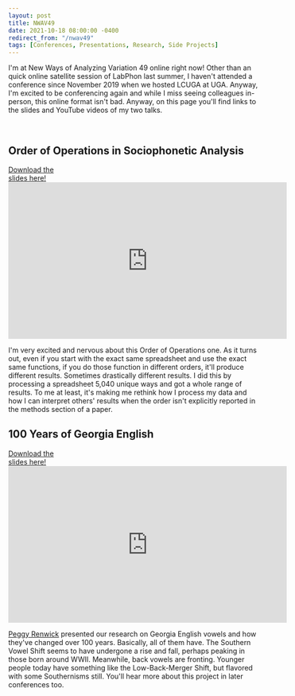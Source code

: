 ```yaml
---
layout: post
title: NWAV49
date: 2021-10-18 08:00:00 -0400
redirect_from: "/nwav49"
tags: [Conferences, Presentations, Research, Side Projects]
---
```


I'm at New Ways of Analyzing Variation 49 online right now! Other than an quick online satellite session of LabPhon last summer, I haven't attended a conference since November 2019 when we hosted LCUGA at UGA. Anyway, I'm excited to be conferencing again and while I miss seeing colleagues in-person, this online format isn't bad. Anyway, on this page you'll find links to the slides and YouTube videos of my two talks.

<br/>

## Order of Operations in Sociophonetic Analysis

<div class="biglink"><a href="/downloads/211019-NWAV49_OoO.pdf" title="NWAV49 poster" class="nodot">Download the<br />slides here!</a></div>

<iframe width="560" height="315" src="https://www.youtube.com/embed/8TEip-Fixyw" title="YouTube video player" frameborder="0" allow="accelerometer; autoplay; clipboard-write; encrypted-media; gyroscope; picture-in-picture" allowfullscreen></iframe>

I'm very excited and nervous about this Order of Operations one. As it turns out, even if you start with the exact same spreadsheet and use the exact same functions, if you do those function in different orders, it'll produce different results. Sometimes drastically different results. I did this by processing a spreadsheet 5,040 unique ways and got a whole range of results. To me at least, it's making me rethink how I process my data and how I can interpret others' results when the order isn't explicitly reported in the methods section of a paper.




## 100 Years of Georgia English

<div class="biglink"><a href="/downloads/211019-NWAV49_Georgia.pdf" title="LSA2020 presentation" class="nodot">Download the<br />slides here!</a></div>

<iframe width="560" height="315" src="https://www.youtube.com/embed/USF6fspxiGU" title="YouTube video player" frameborder="0" allow="accelerometer; autoplay; clipboard-write; encrypted-media; gyroscope; picture-in-picture" allowfullscreen></iframe>

[Peggy Renwick](http://faculty.franklin.uga.edu/mrenwick/) presented our research on Georgia English vowels and how they've changed over 100 years. Basically, all of them have. The Southern Vowel Shift seems to have undergone a rise and fall, perhaps peaking in those born around WWII. Meanwhile, back vowels are fronting. Younger people today have something like the Low-Back-Merger Shift, but flavored with some Southernisms still. You'll hear more about this project in later conferences too.

<br/>

